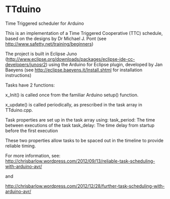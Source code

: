 TTduino
=======

Time Triggered scheduler for Arduino

This is an implementation of a Time Triggered Cooperative (TTC) schedule, based on the designs by Dr Michael J. Pont (see http://www.safetty.net/training/beginners)

The project is built in Eclipse Juno (http://www.eclipse.org/downloads/packages/eclipse-ide-cc-developers/junosr2) 
using the Arduino for Eclipse plugin, developed by Jan Baeyens (see http://eclipse.baeyens.it/Install.shtml for installation instructions)

Tasks have 2 functions:

x_Init() is called once from the familiar Arduino setup() function.

x_update() is called periodically, as prescribed in the task array in TTduino.cpp.

Task properties are set up in the task array using:
task_period: The time between executions of the task
task_delay: The time delay from startup before the first execution

These two properties allow tasks to be spaced out in the timeline to provide reliable timing.

For more information, see:
http://chrisbarlow.wordpress.com/2012/09/13/reliable-task-scheduling-with-arduino-avr/

and

http://chrisbarlow.wordpress.com/2012/12/28/further-task-scheduling-with-arduino-avr/
